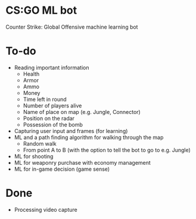 # CS:GO ML bot
Counter Strike: Global Offensive machine learning bot

# To-do
- Reading important information
  - Health
  - Armor
  - Ammo
  - Money
  - Time left in round
  - Number of players alive
  - Name of place on map (e.g. Jungle, Connector)
  - Position on the radar
  - Possession of the bomb
- Capturing user input and frames (for learning)
- ML and a path finding algorithm for walking through the map
  - Random walk
  - From point A to B (with the option to tell the bot to go to e.g. Jungle)
- ML for shooting
- ML for weaponry purchase with economy management
- ML for in-game decision (game sense)

# Done
- Processing video capture
